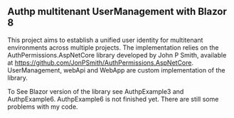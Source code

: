 ## Authp multitenant UserManagement with Blazor 8

This project aims to establish a unified user identity for multitenant environments across multiple projects. The implementation relies on the AuthPermissions.AspNetCore library developed by John P Smith, available at https://github.com/JonPSmith/AuthPermissions.AspNetCore. UserManagement, webApi and WebApp are custom implementation of the library.

To See Blazor version of the library see AuthpExample3 and AuthpExample6.  AuthpExample6 is not finished yet.  There are still some problems with my code. 



